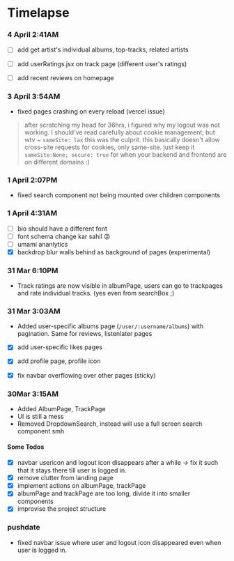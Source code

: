 # Timelapse

### 4 April 2:41AM
 
- [ ] add get artist's individual albums, top-tracks, related artists
- [ ] add userRatings.jsx on track page (different user's ratings)
- [ ] add recent reviews on homepage



### 3 April 3:54AM
- fixed pages crashing on every reload (vercel issue)

> after scratching my head for 36hrs, i figured why my logout was not working. I should've read carefully about cookie management, but wtv ~ `sameSite: lax` this was the culprit. this basically doesn't allow cross-site requests for cookies, only same-site. just keep it `sameSite:None; secure: true` for when your backend and frontend are on different domains :)

### 1 April 2:07PM
- fixed search component not being mounted over children components

### 1 April 4:31AM
- [ ] bio should have a different font 
- [ ] font schema change kar sahil 😡
- [ ] umami ananlytics
- [x] backdrop blur walls behind as background of pages (experimental)

### 31 Mar 6:10PM
- Track ratings are now visible in albumPage, users can go to trackpages and rate individual tracks. 
(yes even from searchBox ;) 
 
### 31 Mar 3:03AM
- Added user-specific albums page (`/user/:username/albums`) with pagination. Same for reviews, listenlater pages
- [x] add user-specific likes pages
- [x] add profile page, profile icon
- [x] fix navbar overflowing over other pages (sticky)
 

### 30Mar 3:15AM

- Added AlbumPage, TrackPage
- UI is still a mess
- Removed DropdownSearch, instead will use a full screen search component smh
 #### Some Todos
- [x] navbar usericon and logout icon disappears after a while -> fix it such that it stays there till user is logged in.
- [x] remove clutter from landing page
- [x] implement actions on albumPage, trackPage
- [x] albumPage and trackPage are too long, divide it into smaller components
- [x] improvise the project structure

### pushdate
- fixed navbar issue where user and logout icon disappeared even when user is logged in.